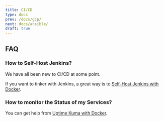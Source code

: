 ```yaml
---
title: CI/CD
type: docs
prev: /docs/gcp/
next: docs/ansible/
draft: true
---
```



## FAQ

### How to Self-Host Jenkins?

We have all been new to CI/CD at some point.

If you want to tinker with Jenkins, a great way is to [Self-Host Jenkins with Docker](https://fossengineer.com/selfhosting-jenkins-ci-cd/).

### How to monitor the Status of my Services?

You can get help from [Uptime Kuma with Docker](https://fossengineer.com/selfhosting-uptime-Kuma-docker/).